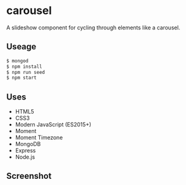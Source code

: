 # carousel
A slideshow component for cycling through elements like a carousel.

## Useage
```bash
$ mongod
$ npm install
$ npm run seed
$ npm start
```

## Uses
* HTML5
* CSS3
* Modern JavaScript (ES2015+)
* Moment
* Moment Timezone
* MongoDB
* Express
* Node.js

## Screenshot
